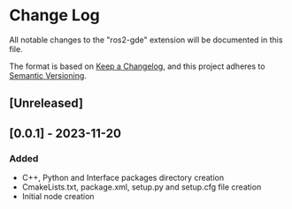 # Change Log

All notable changes to the "ros2-gde" extension will be documented in this file.

The format is based on [Keep a Changelog](https://keepachangelog.com/en/1.0.0/),
and this project adheres to [Semantic Versioning](https://semver.org/spec/v2.0.0.html).

## [Unreleased]

## [0.0.1] - 2023-11-20

### Added

- C++, Python and Interface packages directory creation
- CmakeLists.txt, package.xml, setup.py and setup.cfg file creation
- Initial node creation